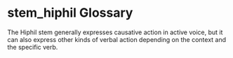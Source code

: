 # stem_hiphil Glossary
The Hiphil stem generally expresses causative action in active voice, but it can also express other kinds of verbal action depending on the context and the specific verb.